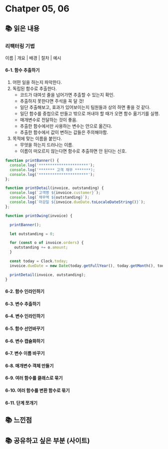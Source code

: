 # Chatper 05, 06

## 📚 읽은 내용

### 리팩터링 기법

이름 | 개요 | 배경 | 절차 | 예시

#### 6-1. 함수 추출하기

1. 어떤 일을 하는지 파악한다.
2. 독립된 함수로 추출한다.
   - 코드가 대여섯 줄을 넘어가면 추출할 수 있는지 확인.
   - 추출하지 못한다면 주석을 꼭 달 것!
   - 일단 추출해보고, 효과가 있어보이는지 팀원들과 상의 하면 좋을 것 같다.
   - 일단 함수를 중첩으로 만들고 밖으로 꺼내야 할 때가 오면 함수 옮기기를 실행.
   - 매개변수로 전달하는 것이 좋음.
   - 추출한 함수에서만 사용하는 변수는 안으로 옮긴다.
   - 추출한 함수에서 값이 변하는 값들은 주의해야함.
4. 목적에 맞는 이름을 붙인다.
   - 무엇을 하는지 드러나는 이름.
   - 이름이 떠오르지 않는다면 함수로 추출하면 안 된다는 신호.
```javascript
function printBanner() {
  console.log('**********************');
  console.log('******* 고객 채무 *******);
  console.log('**********************');
};

function printDetail(invoice, outstanding) {
  console.log(`고객명 ${invoice.customer}`);
  console.log(`채무액 ${outstanding}`);
  console.log(`마감일 ${invoice.dueDate.toLocaleDateString()}`);
};

function printOwing(invoice) {

  printBanner();

  let outstanding = 0;

  for (const o of invoice.orders) {
    outstanding += o.amount;
  }

  const today = Clock.today;
  invoice.dueDate = new Date(today.getFullYear(), today.getMonth(), today.getDate() + 30);

  printDetail(invoice, outstanding);
}
```

#### 6-2. 함수 인라인하기
#### 6-3. 변수 추출하기
#### 6-4. 변수 인라인하기
#### 6-5. 함수 선언바꾸기
#### 6-6. 변수 캡슐화하기
#### 6-7. 변수 이름 바꾸기
#### 6-8. 매개변수 객체 만들기
#### 6-9. 여러 함수를 클래스로 묶기
#### 6-10. 여러 함수를 변환 함수로 묶기
#### 6-11. 단계 쪼개기

## 📚 느낀점

## 📚 공유하고 싶은 부분 (사이트)
